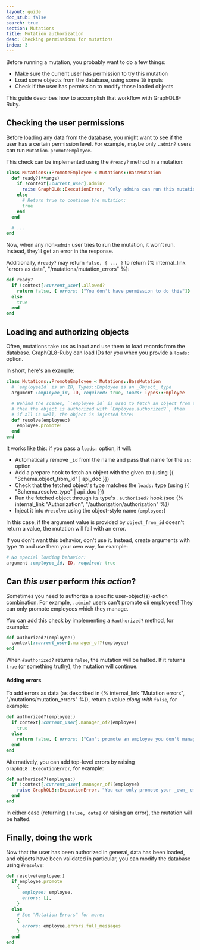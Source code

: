 ```yaml
---
layout: guide
doc_stub: false
search: true
section: Mutations
title: Mutation authorization
desc: Checking permissions for mutations
index: 3
---
```


Before running a mutation, you probably want to do a few things:

- Make sure the current user has permission to try this mutation
- Load some objects from the database, using some `ID` inputs
- Check if the user has permission to modify those loaded objects

This guide describes how to accomplish that workflow with GraphQL8-Ruby.

## Checking the user permissions

Before loading any data from the database, you might want to see if the user has a certain permission level. For example, maybe only `.admin?` users can run `Mutation.promoteEmployee`.

This check can be implemented using the `#ready?` method in a mutation:

```ruby
class Mutations::PromoteEmployee < Mutations::BaseMutation
  def ready?(**args)
    if !context[:current_user].admin?
      raise GraphQL8::ExecutionError, "Only admins can run this mutation"
    else
      # Return true to continue the mutation:
      true
    end
  end

  # ...
end
```

Now, when any non-`admin` user tries to run the mutation, it won't run. Instead, they'll get an error in the response.

Additionally, `#ready?` may return `false, { ... }` to return {% internal_link "errors as data", "/mutations/mutation_errors" %}:

```ruby
def ready?
  if !context[:current_user].allowed?
    return false, { errors: ["You don't have permission to do this"]}
  else
    true
  end
end
```

## Loading and authorizing objects

Often, mutations take `ID`s as input and use them to load records from the database. GraphQL8-Ruby can load IDs for you when you provide a `loads:` option.

In short, here's an example:


```ruby
class Mutations::PromoteEmployee < Mutations::BaseMutation
  # `employeeId` is an ID, Types::Employee is an _Object_ type
  argument :employee_id, ID, required: true, loads: Types::Employee

  # Behind the scenes, `:employee_id` is used to fetch an object from the database,
  # then the object is authorized with `Employee.authorized?`, then
  # if all is well, the object is injected here:
  def resolve(employee:)
    employee.promote!
  end
end
```

It works like this: if you pass a `loads:` option, it will:

- Automatically remove `_id` from the name and pass that name for the `as:` option
- Add a prepare hook to fetch an object with the given `ID` (using {{ "Schema.object_from_id" | api_doc }})
- Check that the fetched object's type matches the `loads:` type (using {{ "Schema.resolve_type" | api_doc }})
- Run the fetched object through its type's `.authorized?` hook (see {% internal_link "Authorization", "/authorization/authorization" %})
- Inject it into `#resolve` using the object-style name (`employee:`)

In this case, if the argument value is provided by `object_from_id` doesn't return a value, the mutation will fail with an error.

If you don't want this behavior, don't use it. Instead, create arguments with type `ID` and use them your own way, for example:

```ruby
# No special loading behavior:
argument :employee_id, ID, required: true
```

## Can _this user_ perform _this action_?

Sometimes you need to authorize a specific user-object(s)-action combination. For example, `.admin?` users can't promote _all_ employees! They can only promote employees which they manage.

You can add this check by implementing a `#authorized?` method, for example:

```ruby
def authorized?(employee:)
  context[:current_user].manager_of?(employee)
end
```

When `#authorized?` returns `false`, the mutation will be halted. If it returns `true` (or something truthy), the mutation will continue.

#### Adding errors

To add errors as data (as described in {% internal_link "Mutation errors", "/mutations/mutation_errors" %}), return a value _along with_ `false`, for example:

```ruby
def authorized?(employee:)
  if context[:current_user].manager_of?(employee)
    true
  else
    return false, { errors: ["Can't promote an employee you don't manage"] }
  end
end
```

Alternatively, you can add top-level errors by raising `GraphQL8::ExecutionError`, for example:

```ruby
def authorized?(employee:)
  if !context[:current_user].manager_of?(employee)
    raise GraphQL8::ExecutionError, "You can only promote your _own_ employees"
  end
end
```

In either case (returning `[false, data]` or raising an error), the mutation will be halted.

## Finally, doing the work

Now that the user has been authorized in general, data has been loaded, and objects have been validated in particular, you can modify the database using `#resolve`:

```ruby
def resolve(employee:)
  if employee.promote
    {
      employee: employee,
      errors: [],
    }
  else
    # See "Mutation Errors" for more:
    {
      errors: employee.errors.full_messages
    }
  end
end
```
